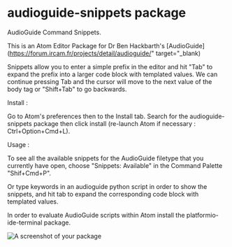 # audioguide-snippets package

AudioGuide Command Snippets.

This is an Atom Editor Package for Dr Ben Hackbarth's [AudioGuide](https://forum.ircam.fr/projects/detail/audioguide/" target="_blank)

Snippets allow you to enter a simple prefix in the editor and hit "Tab" to expand the prefix into a larger code block with templated values. We can continue pressing Tab and the cursor will move to the next value of the body tag or "Shift+Tab" to go backwards.

Install :

Go to Atom's preferences then to the Install tab.
Search for the audioguide-snippets package then click install (re-launch Atom if necessary : Ctrl+Option+Cmd+L).

Usage :

To see all the available snippets for the AudioGuide filetype that you currently have open, choose "Snippets: Available" in the Command Palette "Shif+Cmd+P".

Or type keywords in an audioguide python script in order to show the snippets,
and hit tab to expand the corresponding code block with templated values.   


In order to evaluate AudioGuide scripts within Atom install the platformio-ide-terminal package.



![A screenshot of your package](https://github.com/nadirB/audioguide-snippets/blob/master/audioguide-snippets-screen.gif)
